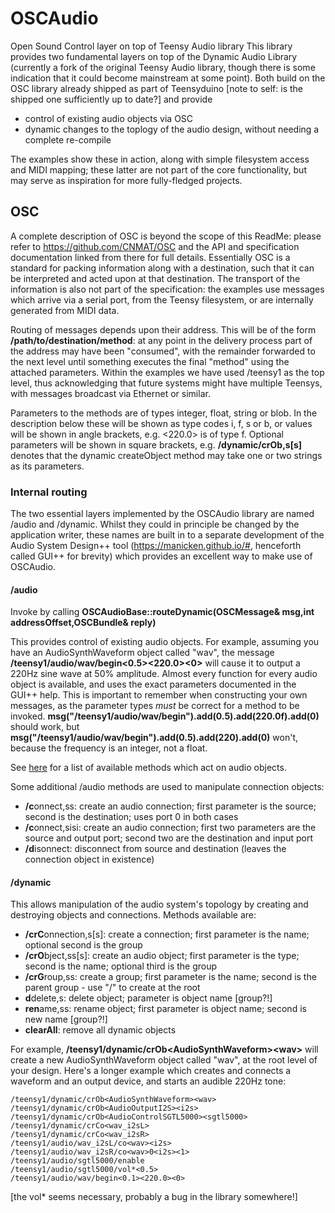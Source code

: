 # OSCAudio
Open Sound Control layer on top of Teensy Audio library
This library provides two fundamental layers on top of the Dynamic Audio Library (currently a fork of the original Teensy Audio library, though there is some indication that it could become mainstream at some point). Both build on the OSC  library already shipped as part of Teensyduino [note to self: is the shipped one sufficiently up to date?] and provide
- control of existing audio objects via OSC
- dynamic changes to the toplogy of the audio design, without needing a complete re-compile

The examples show these in action, along with simple filesystem access and MIDI mapping; these latter are not part of the core functionality, but may serve as inspiration for more fully-fledged projects.

## OSC
A complete description of OSC is beyond the scope of this ReadMe: please refer to https://github.com/CNMAT/OSC and the API and specification documentation linked from there for full details. Essentially OSC is a standard for packing information along with a destination, such that it can be interpreted and acted upon at that destination. The transport of the information is also not part of the specification: the examples use messages which arrive via a serial port, from the Teensy filesystem, or are internally generated from MIDI data.
 
Routing of messages depends upon their address. This will be of the form **/path/to/destination/method**: at any point in the delivery process part of the address may have been "consumed", with the remainder forwarded to the next level until something executes the final "method" using the attached parameters. Within the examples we have used /teensy1 as the top level, thus acknowledging that future systems might have multiple Teensys, with messages broadcast via Ethernet or similar.

Parameters to the methods are of types integer, float, string or blob. In the description below these will be shown as type codes i, f, s or b, or values will be shown in angle brackets, e.g. <220.0> is of type f. Optional parameters will be shown in square brackets, e.g. **/dynamic/crOb,s[s]** denotes that the dynamic createObject method may take one or two strings as its parameters.

### Internal routing
The two essential layers implemented by the OSCAudio library are named /audio and /dynamic. Whilst they could in principle be changed by the application writer, these names are built in to a separate development of the Audio System Design++ tool (https://manicken.github.io/#, henceforth called GUI++ for brevity) which provides an excellent way to make use of OSCAudio.
#### /audio
Invoke by calling **OSCAudioBase::routeDynamic(OSCMessage& msg,int addressOffset,OSCBundle& reply)**

This provides control of existing audio objects. For example, assuming you have an AudioSynthWaveform object called "wav", the message **/teensy1/audio/wav/begin<0.5><220.0><0>** will cause it to output a 220Hz sine wave at 50% amplitude. Almost every function for every audio object is available, and uses the exact parameters documented in the GUI++ help. This is important to remember when constructing your own messages, as the parameter types *must* be correct for a method to be invoked. **msg("/teensy1/audio/wav/begin").add(0.5).add(220.0f).add(0)** should work, but **msg("/teensy1/audio/wav/begin").add(0.5).add(220).add(0)** won't, because the frequency is an integer, not a float.

See [here](./FunctionList.md) for a list of available methods which act on audio objects.

Some additional /audio methods are used to manipulate connection objects:
- **/c**onnect,ss: create an audio connection; first parameter is the source; second is the destination; uses port 0 in both cases
- **/c**onnect,sisi: create an audio connection; first two parameters are the source and output port; second two are the destination and input port
- **/d**isonnect: disconnect from source and destination (leaves the connection object in existence)


#### /dynamic
This allows manipulation of the audio system's topology by creating and destroying objects and connections. Methods available are:
- **/crC**onnection,s[s]: create a connection; first parameter is the name; optional second is the group
- **/crO**bject,ss[s]: create an audio object; first parameter is the type; second is the name; optional third is the group
-  **/crG**roup,ss: create a group; first parameter is the name; second is the parent group - use "/" to create at the root
- **d**delete,s: delete object; parameter is object name [group?!]
- **ren**ame,ss: rename object; first parameter is object name; second is new name [group?!]
- **clearAll**: remove all dynamic objects

For example, **/teensy1/dynamic/crOb\<AudioSynthWaveform\>\<wav\>** will create a new AudioSynthWaveform object called "wav", at the root level of your design. Here's a longer example which creates and connects a waveform and an output device, and starts an audible 220Hz tone:
~~~
/teensy1/dynamic/crOb<AudioSynthWaveform><wav>
/teensy1/dynamic/crOb<AudioOutputI2S><i2s>
/teensy1/dynamic/crOb<AudioControlSGTL5000><sgtl5000>
/teensy1/dynamic/crCo<wav_i2sL>
/teensy1/dynamic/crCo<wav_i2sR>
/teensy1/audio/wav_i2sL/co<wav><i2s>
/teensy1/audio/wav_i2sR/co<wav>0<i2s><1>
/teensy1/audio/sgtl5000/enable
/teensy1/audio/sgtl5000/vol*<0.5>
/teensy1/audio/wav/begin<0.1><220.0><0>
~~~
[the vol* seems necessary, probably a bug in the library somewhere!]


